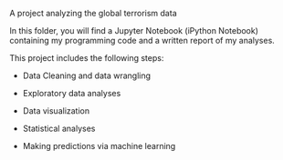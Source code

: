 A project analyzing the global terrorism data

In this folder, you will find a Jupyter Notebook (iPython Notebook) containing my programming code and a written report of my analyses.

This project includes the following steps:

- Data Cleaning and data wrangling

- Exploratory data analyses

- Data visualization

- Statistical analyses

- Making predictions via machine learning
